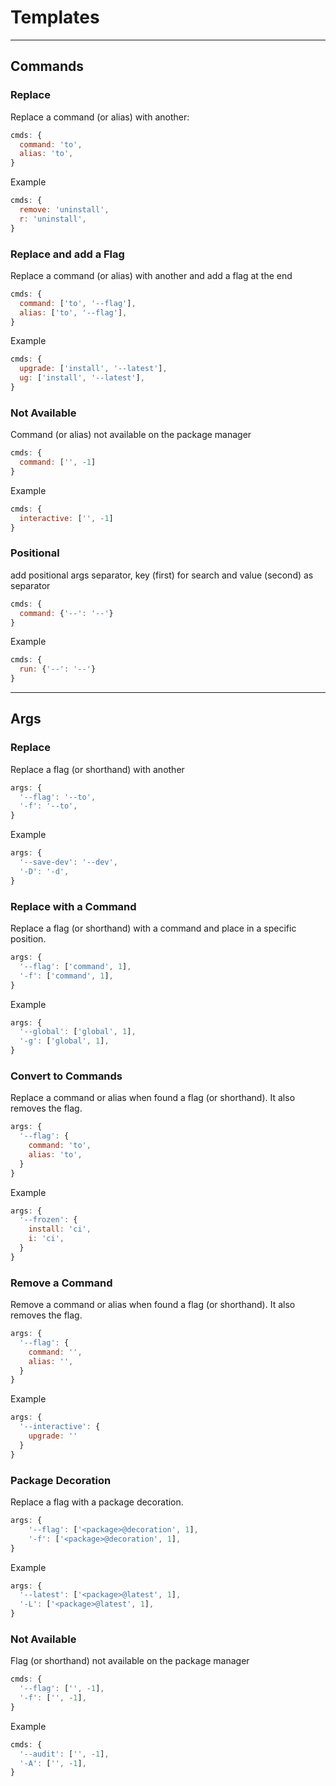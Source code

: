 # Templates

---

## Commands

### Replace

Replace a command (or alias) with another:

```JavaScript
cmds: {
  command: 'to',
  alias: 'to',
}
```

Example

```JavaScript
cmds: {
  remove: 'uninstall',
  r: 'uninstall',
}
```

### Replace and add a Flag

Replace a command (or alias) with another and add a flag at the end

```JavaScript
cmds: {
  command: ['to', '--flag'],
  alias: ['to', '--flag'],
}
```

Example

```JavaScript
cmds: {
  upgrade: ['install', '--latest'],
  ug: ['install', '--latest'],
}
```

### Not Available

Command (or alias) not available on the package manager

```JavaScript
cmds: {
  command: ['', -1]
}
```

Example

```JavaScript
cmds: {
  interactive: ['', -1]
}
```

### Positional

add positional args separator, key (first) for search and value (second) as separator

```JavaScript
cmds: {
  command: {'--': '--'}
}
```

Example

```JavaScript
cmds: {
  run: {'--': '--'}
}
```

---

## Args

### Replace

Replace a flag (or shorthand) with another

```JavaScript
args: {
  '--flag': '--to',
  '-f': '--to',
}
```

Example

```JavaScript
args: {
  '--save-dev': '--dev',
  '-D': '-d',
}
```

### Replace with a Command

Replace a flag (or shorthand) with a command and place in a specific position.

```JavaScript
args: {
  '--flag': ['command', 1],
  '-f': ['command', 1],
}
```

Example

```JavaScript
args: {
  '--global': ['global', 1],
  '-g': ['global', 1],
}
```

### Convert to Commands

Replace a command or alias when found a flag (or shorthand). It also removes the flag.

```JavaScript
args: {
  '--flag': {
    command: 'to',
    alias: 'to',
  }
}
```

Example

```JavaScript
args: {
  '--frozen': {
    install: 'ci',
    i: 'ci',
  }
}
```

### Remove a Command

Remove a command or alias when found a flag (or shorthand). It also removes the flag.

```JavaScript
args: {
  '--flag': {
    command: '',
    alias: '',
  }
}
```

Example

```JavaScript
args: {
  '--interactive': {
    upgrade: ''
  }
}
```

### Package Decoration

Replace a flag with a package decoration.

```JavaScript
args: {
    '--flag': ['<package>@decoration', 1],
    '-f': ['<package>@decoration', 1],
}
```

Example

```JavaScript
args: {
  '--latest': ['<package>@latest', 1],
  '-L': ['<package>@latest', 1],
}
```

### Not Available

Flag (or shorthand) not available on the package manager

```JavaScript
cmds: {
  '--flag': ['', -1],
  '-f': ['', -1],
}
```

Example

```JavaScript
cmds: {
  '--audit': ['', -1],
  '-A': ['', -1],
}
```
